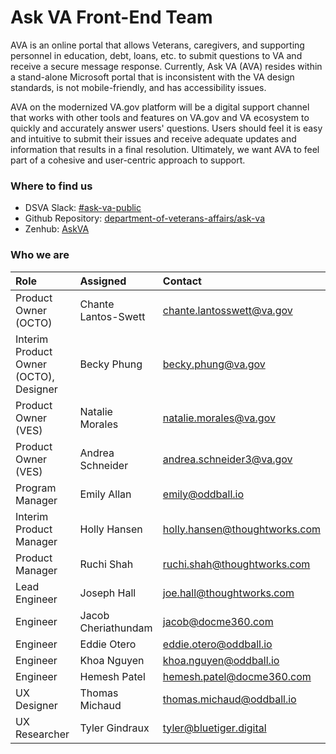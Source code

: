 # Ask VA Front-End Team

AVA is an online portal that allows Veterans, caregivers, and supporting personnel in education, debt, loans, etc. to submit questions to VA and receive a secure message response. Currently, Ask VA (AVA) resides within a stand-alone Microsoft portal that is inconsistent with the VA design standards, is not mobile-friendly, and has accessibility issues.

AVA on the modernized VA.gov platform will be a digital support channel that works with other tools and features on VA.gov and VA ecosystem to quickly and accurately answer users' questions. Users should feel it is easy and intuitive to submit their issues and receive adequate updates and information that results in a final resolution. Ultimately, we want AVA to feel part of a cohesive and user-centric approach to support.

### Where to find us 

- DSVA Slack: [#ask-va-public](https://dsva.slack.com/archives/C05A2F6DEAE)
- Github Repository: [department-of-veterans-affairs/ask-va](https://github.com/department-of-veterans-affairs/ask-va)
- Zenhub: [AskVA](https://app.zenhub.com/workspaces/askva-647a476551689d06655cc815/board)

### Who we are

|Role|Assigned|Contact|
|:---|:---|:---|
|Product Owner (OCTO)|Chante Lantos-Swett|chante.lantosswett@va.gov|
|Interim Product Owner (OCTO), Designer|Becky Phung|becky.phung@va.gov|
|Product Owner (VES)|Natalie Morales|natalie.morales@va.gov|
|Product Owner (VES)|Andrea Schneider|andrea.schneider3@va.gov|
|Program Manager|Emily Allan|emily@oddball.io|
|Interim Product Manager|Holly Hansen|holly.hansen@thoughtworks.com|
|Product Manager|Ruchi Shah|ruchi.shah@thoughtworks.com|
|Lead Engineer|Joseph Hall|joe.hall@thoughtworks.com|
|Engineer|Jacob Cheriathundam|jacob@docme360.com|
|Engineer|Eddie Otero|eddie.otero@oddball.io|
|Engineer|Khoa Nguyen|khoa.nguyen@oddball.io|
|Engineer|Hemesh Patel|hemesh.patel@docme360.com|
|UX Designer|Thomas Michaud|thomas.michaud@oddball.io|
|UX Researcher|Tyler Gindraux|tyler@bluetiger.digital|
